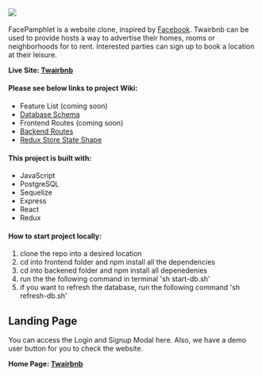 ## <img className="logoLeft" src="https://i.imgur.com/HK1MoK8.jpg"></img>



FacePamphlet is a website clone, inspired by [Facebook](https://www.facebook.com/). Twairbnb can be used to provide hosts a way to advertise their homes, rooms or neighborhoods for to rent. Interested parties can sign up to book a location at their leisure.

**Live Site: [Twairbnb](https://authenticate-mwm.onrender.com)**

#### Please see below links to project Wiki:
* Feature List (coming soon)
* [Database Schema](https://github.com/meyermatt22/AuthenticateMe/wiki/Database-Schema-Twairbnb)
* Frontend Routes (coming soon)
* [Backend Routes](https://github.com/meyermatt22/AuthenticateMe/wiki/Backend-Routes)
* [Redux Store State Shape](https://github.com/meyermatt22/AuthenticateMe/wiki/default-shape)

#### This project is built with:
* JavaScript
* PostgreSQL
* Sequelize
* Express
* React
* Redux

#### How to start project locally:
1. clone the repo into a desired location
2. cd into frontend folder and npm install all the dependencies
3. cd into backened folder and npm install all depenedenies
4. run the the following command in terminal 'sh start-db.sh'
5. if you want to refresh the database, run the following command 'sh refresh-db.sh'

## Landing Page
You can access the Login and Signup Modal here. Also, we have a demo user button for you to check the website.

**Home Page: [Twairbnb](https://authenticate-mwm.onrender.com)**

